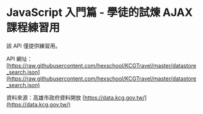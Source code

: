 # JavaScript 入門篇 - 學徒的試煉 AJAX 課程練習用

該 API 僅提供練習用。

API 網址：
[https://raw.githubusercontent.com/hexschool/KCGTravel/master/datastore_search.json](https://raw.githubusercontent.com/hexschool/KCGTravel/master/datastore_search.json)

資料來源：高雄市政府資料開放 [https://data.kcg.gov.tw/](https://data.kcg.gov.tw/)

